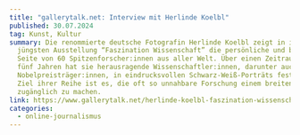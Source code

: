 ```yaml
---
title: "gallerytalk.net: Interview mit Herlinde Koelbl"
published: 30.07.2024
tag: Kunst, Kultur
summary: Die renommierte deutsche Fotografin Herlinde Koelbl zeigt in ihrer
  jüngsten Ausstellung “Faszination Wissenschaft” die persönliche und berufliche
  Seite von 60 Spitzenforscher:innen aus aller Welt. Über einen Zeitraum von
  fünf Jahren hat sie herausragende Wissenschaftler:innen, darunter auch
  Nobelpreisträger:innen, in eindrucksvollen Schwarz-Weiß-Porträts festgehalten.
  Ziel ihrer Reihe ist es, die oft so unnahbare Forschung einem breiten Publikum
  zugänglich zu machen.
link: https://www.gallerytalk.net/herlinde-koelbl-faszination-wissenschaft/
categories:
  - online-journalismus
---
```

